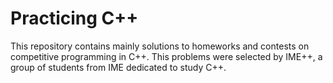 # Practicing C++

This repository contains mainly solutions to homeworks and contests on competitive programming in C++. This problems were selected by IME++, a group of students from IME dedicated to study C++. 

